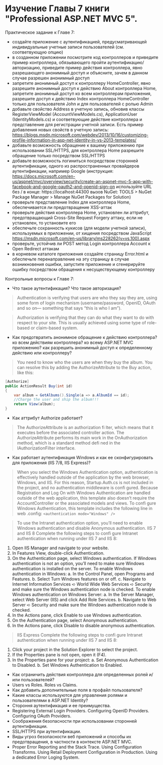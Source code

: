 # Изучение Главы 7 книги "Professional ASP.NET MVC 5".
              
Практическое задание к Главе 7:
- создайте приложение с аутентификацией, предусматривающей индивидуальные учетные записи пользователей (см. соответвующую опцию)
- в созданном приложении посмотрите код контроллеров и приведите пример контроллера, обязывающего пройти аутентификацию/авторизацию, приведите пример действия контроллера, явно разрешающего анонимный доступ и объясните, зачем в данном случае разрешен анонимный доступ
- запретите анонимный доступ к контроллеру HomeController, явно разрешите анонимный доступ к действию About контроллера Home, запретите анонимный доступ ко всем контроллерам приложения, разрешите доступ к действию Index контроллера HomeController только для пользователя John и для пользователей с ролью Admin
- добавьте свойство Address в учетную запись, обновив классы RegisterViewModel (AccountViewModels.cs), ApplicationUser (IdentityModels.cs) и соответвующие действие контроллера и представление для регистрации учетной записи. Есть пример добавления новых свойств в учетную запись: https://blogs.msdn.microsoft.com/webdev/2013/10/16/customizing-profile-information-in-asp-net-identity-in-vs-2013-templates/
- добавьте возможность обращение к вашему приложению при использовании SSL/HTTPS, для контроллера Home разрешите обращение только посредством SSL/HTTPS
- добавьте возможность логиниться посредством сторонней аутентификации, одного из распространенных провайдеров аутентификации, например Google
(инструкция: https://docs.microsoft.com/en-us/aspnet/mvc/overview/security/create-an-aspnet-mvc-5-app-with-facebook-and-google-oauth2-and-openid-sign-on
используйте URL без / в конце: https://localhost:44300
вызов NuGet: TOOLS > NuGet Package Manager > Manage NuGet Packages for Solution)
- проверьте представление Index для контроллера Home, обеспечивается ли предотвращение XSS-аттак
- проверьте действия контроллера Home, установлен ли аттрибут, предотвращающий Cross-Site Request Forgery аттаку, если не установлен, то установите его
- обеспечьте сохранность кукисов (для модели учетной записи), используемых в приложении, от хищения посредством JavaScript https://msdn.microsoft.com/en-us/library/ms228262(v=vs.100).aspx
- проверьте, устойчив ли POST метод Login контроллера Account к Open Redirect аттакам
- в корневом каталоге приложения создайте страницу Error.html и обеспечьте перенаправление на эту страницу в случае возникновения ошибки, запустите приложение и сгенерируйте ошибку посредством обращения к несуществующему контроллеру
              
Контрольные вопросы к Главе 7:
- Что такое аутентификация? Что такое авторизация?
> Authentication is verifying that users are who they say they are, using
some form of login mechanism (username/password, OpenID, OAuth and so on—
something that says “this is who I am”).

> Authorization is verifying that they can do
what they want to do with respect to your site. This is usually achieved using some
type of role-based or claim-based system.

- Как предотвратить анонимное обращение к действию контроллера? ко всем действиям контроллера? ко всему ASP.NET MVC приложению? как разрешить анонимный доступ к определенному действию или контроллеру?
> You need to know who the users are when they buy the album. You can resolve
this by adding the AuthorizeAttribute to the Buy action, like this:
```c#
[Authorize]
public ActionResult Buy(int id)
{
    var album = GetAlbums().Single(a => a.AlbumId == id);
    //Charge the user and ship the album!!!
    return View(album);
}
```
> 

> 

> 

- Как аттрибут Authorize работает?
> The AuthorizeAttribute is an authorization fi lter, which means that it executes before the associated
controller action. The AuthorizeAttribute performs its main work in the OnAuthorization
method, which is a standard method defi ned in the IAuthorizationFilter interface.

- Как работает аутентификация Windows и как ее сконфигурировать для приложения (IIS 7/8, IIS Express)?
> When you select the Windows Authentication option, authentication is effectively handled outside
of the application by the web browser, Windows, and IIS. For this reason, Startup.Auth.cs is not
included in the project, and no authentication middleware is confi gured.
> Because Registration and Log On with Windows Authentication are handled outside of the web
application, this template also doesn’t require the AccountController or the associated models
and views. To confi gure Windows Authentication, this template includes the following line in web
.config:
```<authentication mode="Windows" />```

> To use the Intranet authentication option, you’ll need to enable Windows authentication and disable Anonymous authentication.
> IIS 7 and IIS 8
> Complete the following steps to confi gure Intranet authentication when running under IIS 7 and
> IIS 8:
1. Open IIS Manager and navigate to your website.
2. In Features View, double-click Authentication.
3. On the Authentication page, select Windows authentication. If Windows authentication is
not an option, you’ll need to make sure Windows authentication is installed on the server.
To enable Windows authentication in Windows:
a. In the Control Panel, open Programs and Features.
b. Select Turn Windows features on or off.
c. Navigate to Internet Information Services ➪ World Wide Web Services ➪ Security and
make sure the Windows authentication node is checked.
To enable Windows authentication on Windows Server:
a. In the Server Manager, select Web Server (IIS) and click Add Role Services.
b. Navigate to Web Server ➪ Security and make sure the Windows authentication node is
checked.
4. In the Actions pane, click Enable to use Windows authentication.
5. On the Authentication page, select Anonymous authentication.
6. In the Actions pane, click Disable to disable anonymous authentication.

> IIS Express
Complete the following steps to confi gure Intranet authentication when running under IIS 7
and IIS 8:
1. Click your project in the Solution Explorer to select the project.
2. If the Properties pane is not open, open it (F4).
3. In the Properties pane for your project:
a. Set Anonymous Authentication to Disabled.
b. Set Windows Authentication to Enabled.

- Как ограничить действия контроллера для определенных ролей и/или пользователей?
- Users vs Roles. Roles vs Claims.
- Как добавить дополнительные поля в профайл пользователя?
- Какие классы используются для управления ролями и пользователями в ASP.NET Identity?
- Стороння аутентификация и ее преимущества.
- Registering External Login Providers. Configuring OpenID Providers. Configuring OAuth Providers.
- Соображения безопасности при использовании сторонней аутентификации.
- SSL/HTTPS при аутентификации.
- Виды угроз безопасности веб приложений и способы их предотвращения, в частности в контексте ASP.NET MVC.
- Proper Error Reporting and the Stack Trace. Using Configuration Transforms. Using Retail Deployment Configuration in Production. Using a dedicated Error Loging System.
